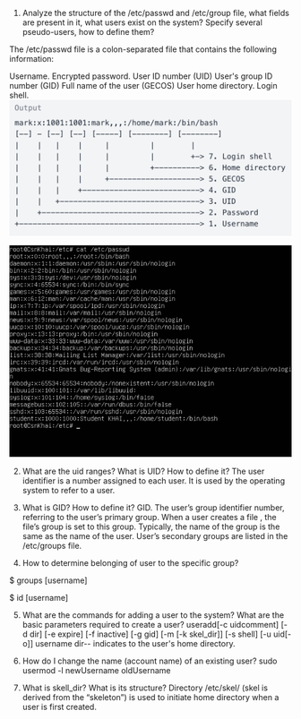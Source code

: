 1) Analyze the structure of the /etc/passwd and /etc/group file, what fields are present in it, what users exist on the system? Specify several pseudo-users, how to define them?

The /etc/passwd file is a colon-separated file that contains the following information:

Username.
Encrypted password.
User ID number (UID)
User's group ID number (GID)
Full name of the user (GECOS)
User home directory.
Login shell.
![alt text](https://github.com/allozavrr/SoftServeDevOps/blob/main/Linux/Screens/Screenshot%202022-04-13%20at%2016.18.50.png "passwd")

![alt text](https://github.com/allozavrr/SoftServeDevOps/blob/main/Linux/Screens/VirtualBox_Ubuntu_13_04_2022_16_16_05.png "passwd")

2) What are the uid ranges? What is UID? How to define it?
The user identifier is a number assigned to each user. It is used by the operating system to refer to a user.

3) What is GID? How to define it?
GID. The user’s group identifier number, referring to the user’s primary group. When a user creates a file , the file’s group is set to this group. Typically, the name of the group is the same as the name of the user. User’s secondary groups are listed in the /etc/groups file.

4) How to determine belonging of user to the specific group?

$ groups [username]

$ id [username]

5) What are the commands for adding a user to the system? What are the basic parameters required to create a user?
useradd[-c uidcomment] [-d dir] [-e expire] [-f inactive] [-g gid] [-m [-k skel_dir]] [-s shell] [-u uid[-o]] username dir-- indicates to the user's home directory.

6) How do I change the name (account name) of an existing user?
sudo usermod -l newUsername oldUsername

7) What is skell_dir? What is its structure?
Directory /etc/skel/ (skel is derived from the “skeleton”) is used to initiate home directory when a user is first created. 


